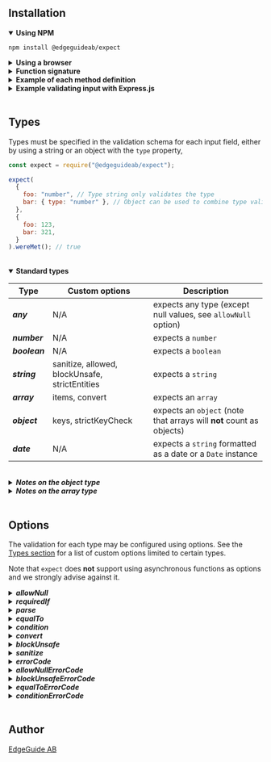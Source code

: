 ## Installation

<details open>
<summary><strong>Using NPM</strong></summary>

```
npm install @edgeguideab/expect
```

</details>

<details>
<summary><strong>Using a browser</strong></summary>

You will need to require the module and then package your scripts using a bundler like webpack or browserify.

```
import expect from '@edgeguideab/expect
```

</details>

<details>
<summary><strong>Function signature</strong></summary>

`expect` exposes a function with the following signature:

```
function (schema: Object, input: Object): Object
```

The `schema` object contains a validation schema to be used for validating the `input` object.

The function returns an object exposing three method definitions:

```javascript
{
  wereMet(): Boolean, // Returns true if the input object was validated correctly
  errors(): Object,   // Returns errors for each property in the input object
  getParsed(): Object // Returns a subset of the input, containing parts that were specified in the schema
}
```

</details>

<details>
<summary><strong>Example of each method definition</strong></summary>

```javascript
const expect = require("@edgeguideab/expect");

const schema = { foo: "string" };
const validInput = { foo: "test" };
const invalidInput = {};

const valid = expect(schema, validInput);
const invalid = expect(schema, invalidInput);

valid.wereMet(); // true
invalid.wereMet(); // false

valid.errors(); // {}
invalid.errors(); // { foo: 'Expected parameter foo to be of type string but it was undefined' }

valid.getParsed(); // { foo: 'test' }
invalid.getParsed(); // {}
```

</details>

<details>
<summary><strong>Example validating input with Express.js</strong></summary>

```javascript
const expect = require("@edgeguideab/expect");

app.put("/user", function addUser(req, res) {
  const expectations = expect(
    { username: "string", age: "number", isAdmin: "boolean" },
    req.body
  );

  if (!expectations.wereMet()) {
    return res.status(400).send();
  }

  const { username, age, isAdmin } = expectations.getParsed();

  // Our parameters were correct, add the user to our application
});
```

</details>

</br>

## Types

Types must be specified in the validation schema for each input field, either by using a string or an object with the `type` property,

```javascript
const expect = require("@edgeguideab/expect");

expect(
  {
    foo: "number", // Type string only validates the type
    bar: { type: "number" }, // Object can be used to combine type validation with other options
  },
  {
    foo: 123,
    bar: 321,
  }
).wereMet(); // true
```

</br>

<details open>
<summary><strong>Standard types</strong></summary>

| Type          | Custom options                                 | Description                                                          |
| ------------- | ---------------------------------------------- | -------------------------------------------------------------------- |
| **_any_**     | N/A                                            | expects any type (except null values, see `allowNull` option)        |
| **_number_**  | N/A                                            | expects a `number`                                                   |
| **_boolean_** | N/A                                            | expects a `boolean`                                                  |
| **_string_**  | sanitize, allowed, blockUnsafe, strictEntities | expects a `string`                                                   |
| **_array_**   | items, convert                                 | expects an `array`                                                   |
| **_object_**  | keys, strictKeyCheck                           | expects an `object` (note that arrays will **not** count as objects) |
| **_date_**    | N/A                                            | expects a `string` formatted as a date or a `Date` instance          |

</br>

<details>
<summary><strong><i>Notes on the object type</i></strong></summary>

Expects the input value to be an object. If the `keys` option is provided, each property of the input object can be evaluated.

```javascript
const expect = require("@edgeguideab/expect");
expect(
  {
    bar: {
      type: "object",
      keys: { fizz: "number", buzz: "string" },
    },
  },
  { bar: { fizz: 1, buzz: 1 } }
).errors(); // { bar: { buzz: 'Expected parameter bar.buzz to be of type string but it was 1' } }
```

Object validation may be nested with several keys-options.

```javascript
const expect = require("@edgeguideab/expect");
expect(
  {
    bar: {
      type: "object",
      keys: {
        fizz: "number",
        buzz: { type: "object", keys: { bizz: "number" } },
      },
    },
  },
  { bar: { fizz: 1, buzz: { bizz: "hello" } } }
).errors(); // { bar: { buzz: { bizz: 'Expected parameter bar.buzz.bizz to be of type number but it was "hello"' } } }
```

Using the `strictKeyCheck` option, the validation will fail if the input object has a property that is not specified in the `keys` option.

```javascript
const expect = require("@edgeguideab/expect");
expect(
  {
    bar: {
      type: "object",
      strictKeyCheck: true,
      keys: {
        fizz: "number",
        buzz: { type: "object", keys: { bizz: "number" } },
      },
    },
  },
  {
    bar: {
      fizz: 1,
      buzz: { bizz: 2 },
      kizz: 3,
    },
  }
).errors(); // { bar: 'Object contained unchecked keys "kizz"' }
```

</details>

<details>
<summary><strong><i>Notes on the array type</i></strong></summary>

Expects the parameter to be an array. Each array item can be validated with the `items` option. Arrays and objects may be nested by combining the `items` and `keys` options.

```javascript
const expect = require("@edgeguideab/expect");

expect(
  {
    beef: {
      type: "array",
      items: {
        type: "object",
        keys: { foo: "number", bar: "string" },
      },
    },
  },
  {
    beef: [
      { foo: 1, bar: "1" },
      { foo: 2, bar: "2" },
      { foo: 3, bar: "3" },
      { foo: 4, bar: "4" },
    ],
  }
).wereMet(); // true
```

A function may be used as an `items` option. The function will be passed the input array as its parameter and must return a validation schema.

```javascript
const expect = require("@edgeguideab/expect");

const schema = {
  beef: {
    type: "array",
    items: (item) => ({
      type: "object",
      keys: {
        foo: item.bar ? "number" : "string",
        bar: "boolean",
      },
    }),
  },
};

expect(schema, {
  beef: [
    { foo: 1, bar: true },
    { foo: 2, bar: true },
  ],
}).wereMet(); // true

expect(schema, {
  beef: [
    { foo: "1", bar: false },
    { foo: "2", bar: false },
  ],
}).wereMet(); // true

expect(schema, {
  beef: [
    { foo: "1", bar: true },
    { foo: "2", bar: true },
  ],
}).wereMet(); // false
```

Note that a function can also be used for recursive validation schemas.

```javascript
const expect = require("@edgeguideab/expect");

const schema = {
  type: "object",
  keys: {
    value: "string",
    branches: {
      type: "array",
      allowNull: true,
      items: () => schema,
    },
  },
};

expect(
  { root: schema },
  {
    root: {
      value: "foo",
      branches: [
        { value: "bar" },
        { value: "bizz", branches: [{ value: "buzz" }] },
      ],
    },
  }
).wereMet(); // true
```

</details>

</details>

</br>

## Options

The validation for each type may be configured using options. See the [Types section](#types) for a list of custom options limited to certain types.

Note that `expect` does **not** support using asynchronous functions as options and we strongly advise against it.

<details>
<summary><strong><i>allowNull</i></strong></summary>

The `allowNull` option is available for all types. `allowNull` allows the expected value to be _null_, _undefined_ or an empty string. In other words, `allowNull` makes the value optional.

Note that _null_, _undefined_ and empty string are valid input values with `allowNull` regardless of the actual validation type.

It is possible to pass a function to `allowNull`, in which case the return value will be used (errors thrown will be ignored and treated as _false_). This may be used to filter allowed null values.

```javascript
const expect = require("@edgeguideab/expect");

expect(
  {
    foo: { type: "string", allowNull: true },
    bar: { type: "number", allowNull: true },
  },
  { bar: "" }
).wereMet(); // true

expect(
  {
    foo: { type: "string", allowNull: true },
    bar: { type: "number", allowNull: (bar) => bar !== "" },
  },
  { bar: "" }
).wereMet(); // false
```

</details>

<details>
<summary><strong><i>requiredIf</i></strong></summary>

The `requiredIf` option is available for all types and allows an element to be _null_ or _undefined_, but only if another value is _null_, _undefined_ or empty string.

```javascript
const expect = require("@edgeguideab/expect");

expect(
  {
    foo: { type: "string", allowNull: true },
    bar: { type: "string", requiredIf: "foo" },
  },
  { foo: null }
).wereMet(); // true

expect(
  {
    foo: { type: "string", allowNull: true },
    bar: { type: "string", requiredIf: "foo" },
  },
  { foo: "test" }
).wereMet(); // false

expect(
  {
    foo: { type: "string", allowNull: true },
    bar: { type: "string", allowNull: true, requiredIf: "foo" },
  },
  { foo: "test" }
).wereMet(); // true (requiredIf has no effect if allowNull is true)
```

Note that when using `requiredIf` on nested objects or arrays, you need to pass an array to `requiredIf` with the path to the target parameter.

```javascript
const expect = require("@edgeguideab/expect");

expect(
  {
    foo: {
      type: "object",
      keys: { buzz: { type: "string", allowNull: true } },
    },
    bar: { type: "string", requiredIf: ["foo", "buzz"] },
  },
  {
    foo: { buzz: null },
    bar: null,
  }
).wereMet(); // true
```

</details>

<details>
<summary><strong><i>parse</i></strong></summary>

The `parse` option is available to all types. This option allows the user to mutate input values before they are validated and returned by `getParsed()`.

If a function is passed as the `parse` option, the type checker will attempt to call the `parse` function with the input value as its parameter. The function's return value will then be used for type checking instead of the input value. If an error is thrown when calling the function, the type checker will proceed using the initial input value.

```javascript
const expect = require("@edgeguideab/expect");
expect(
  { test: { type: "number", parse: (test) => Number(test) } },
  { test: "123" }
).getParsed(); // { test: 123 }
```

Some types support setting the `parse` option to _true_ which will instead use the following default type conversions:

- `number` - `Number()`, only parsing non-empty strings
- `boolean` - `JSON.parse()` followed by coercion for _falsy_ and _truthy_ values.
  - Fallback on coercing the initial value if `JSON.parse()` fails.
  - Strings _"undefined"_ and _"NaN"_ are also parsed to _false_
- `string` - `JSON.stringify()`
- `array` - `JSON.parse()`
- `object` - `JSON.parse()`
- `date` - `new Date()`

Note that `parse` has a particular interaction with the `allowNull` and `requiredIf` options.

- If null values are not allowed, `parse` will not be applied for a null value
- If null values are allowed, `parse` will be applied. The parsed value must either be a null value or matching the type
- `parse` will not be applied for the target parameter when `requiredIf` checks the value of the target path

```javascript
const expect = require("@edgeguideab/expect");

const invalid = expect(
  { test: { type: "string", allowNull: false, parse: true } },
  { test: null }
);
invalid.wereMet(); // false
invalid.getParsed(); // {}

const valid = expect(
  { test: { type: "string", allowNull: true, parse: true } },
  { test: null }
);
valid.wereMet(); // true
valid.getParsed(); // { test: 'null' }

const alsoValid = expect(
  { test: { type: "string", allowNull: true, parse: () => null } },
  { test: "test" }
);
alsoValid.wereMet(); // true
alsoValid.getParsed(); // { test: null }

const anotherOne = expect(
  {
    test: { type: "string", requiredIf: "existing" },
    existing: { type: "string", allowNull: true, parse: () => "test" },
  },
  { test: null, existing: null }
);
anotherOne.wereMet(); // true
anotherOne.getParsed(); // { test: null, existing: 'test' }
```

</details>

<details>
<summary><strong><i>equalTo</i></strong></summary>

`equalTo` is another option available to all types. It ensures that the input value matches another value specified by a key.

```javascript
const expect = require("@edgeguideab/expect");

expect(
  {
    foo: { type: "boolean", equalTo: "bar" },
    bar: "boolean",
  },
  { foo: true, bar: true }
).wereMet(); // true

expect(
  {
    foo: { type: "boolean", parse: true, equalTo: "bar" },
    bar: "boolean",
  },
  { foo: "true", bar: true }
).wereMet(); // true

expect(
  {
    foo: { type: "boolean", equalTo: "bar" },
    bar: "boolean",
  },
  { foo: true, bar: false }
).wereMet(); // false

expect(
  {
    foo: { type: "boolean", allowNull: true, equalTo: "bar" },
    bar: { type: "boolean", allowNull: true },
  },
  { foo: null, bar: null }
).wereMet(); // true
```

Note that when using the keys/items options when nestling objects/arrays, you need to provide an array with the path to
the other parameter.

```javascript
const expect = require("@edgeguideab/expect");

expect(
  {
    foo: { type: "object", keys: { buzz: "string" } },
    bar: { type: "string", equalTo: ["foo", "buzz"] },
  },
  {
    foo: { buzz: "abc" },
    bar: "abc",
  }
).wereMet(); // true
```

</details>

<details>
<summary><strong><i>condition</i></strong></summary>

The `condition` option is available for all types. Passing a function as a `condition` option will test that the function evaluates to a _truthy_ value with the input value as its parameter.

```javascript
const expect = require("@edgeguideab/expect");

expect(
  {
    foo: {
      type: "array",
      condition: (test) => test.length,
    },
  },
  { foo: [] }
).wereMet(); // false
```

Note that the `condition` option has a lower priority than `allowNull`, `requiredIf` and `parse`.

```javascript
const expect = require("@edgeguideab/expect");

expect(
  {
    foo: {
      type: "array",
      condition: (test) => test !== null,
      allowNull: true,
    },
  },
  { foo: null }
).wereMet(); // true

expect(
  {
    foo: {
      type: "boolean",
      parse: (foo) => !!foo,
      condition: (foo) => typeof foo !== "string",
    },
  },
  { foo: "bar" }
).wereMet(); // true
```

</details>

<details>
<summary><strong><i>convert</i></strong></summary>

`convert` is only available for the _array_ type. Similar to `parse`, this option will try to parse the given value into the desired type. Typically useful for parsing arrays from the request query in Express.js.

</details>

<details>
<summary><strong><i>blockUnsafe</i></strong></summary>

`blockUnsafe` is only available for the _string_ type. If true, expectations will fail if the value contains unsafe characters that can be used for XSS injections. In non-strict mode, these are
`& < > " '`, and with the strictEntities option enabled they are `& < > " ' ! @ $ ( ) = + { } [ ]`.

```javascript
const expect = require("@edgeguideab/expect");
expect(
  { test: { type: "string", blockUnsafe: true } },
  { test: "<div>Some html</div>" }
).wereMet(); // false

expect(
  { test: { type: "string", blockUnsafe: true } },
  { test: "This is not so unsafe in non-strict mode!" }
).wereMet(); // true

expect(
  { test: { type: "string", blockUnsafe: true, strictEntities: true } },
  { test: "But it is not safe in strict mode!" }
).wereMet(); // false
```

To explicitly allow some characters (even when in strict mode), you can pass a parameter `allowed` which is expected to be of type list containing the allowed
characters.

```javascript
const expect = require("@edgeguideab/expect");

expect(
  {
    test: {
      type: "string",
      blockUnsafe: true,
      strictEntities: true,
      allowed: ["!"],
    },
  },
  { test: "This would normally be considered unsafe!" }
).wereMet(); // true
```

</details>

<details>
<summary><strong><i>sanitize</i></strong></summary>

If true, the value will have dangerous characters replaced with html entities. In non-strict mode, these are
`& < > " '`, and with the strictEntities option enabled they are `& < > " ' ! @ $ ( ) = + { } [ ]`.
**The original values will be kept as-is, and the sanitized value will can be retrieved using the getParsed method**.

```javascript
const expect = require('@edgeguideab/expect');

expect(
  { test: { type: 'string', sanitize: true } },
  { test: '<div>Some html</div>' } }
).getParsed(); // { test: '&lt;div&gt;Some html&lt;/div&gt;' }
```

```javascript
const expect = require("@edgeguideab/expect");

expect(
  { test: { type: "string", sanitize: true } },
  { test: "This will be kept as-is in non-strict mode!" }
).getParsed(); // { test: 'This will be kept as-is in non-strict mode!' }

expect(
  { test: { type: "string", sanitize: true, strictEntities: true } },
  { test: "But sanitized in strict mode!" }
).getParsed(); // { test: 'But sanitized in strict mode&excl;' }
```

To explicitly allow some characters (even when in strict mode), you can pass a parameter `allowed` which is expected to be of type list containing the allowed
characters. These will not be sanitized

```javascript
const expect = require("@edgeguideab/expect");

expect(
  {
    test: {
      type: "string",
      sanitize: true,
      strictEntities: true,
      allowed: ["(", ")"],
    },
  },
  { test: "keep (some) of this as it is [test]" }
).getParsed(); // { test: 'keep (some) of this as it is &lbrack;test&rbrack;'}
```

</details>

<details>
<summary><strong><i>errorCode</i></strong></summary>

Changes the error message returned by `errors()` if the validation fails. Default errorCode is a string describing what went wrong, this option allows for customized error codes.

```javascript
const expect = require("@edgeguideab/expect");

expect(
  {
    bar: { type: "string" },
  },
  { bar: {} }
).errors(); // { bar: 'Expected parameter bar to be of type string but it was {}' }

expect(
  {
    bar: { type: "string", errorCode: "Invalid format" },
  },
  { bar: {} }
).errors(); // { bar: 'Invalid format' }
```

</details>

<details>
<summary><strong><i>allowNullErrorCode</i></strong></summary>

Custom error message if the error was caused by the `allowNull` option.

Note: Errors caused by `allowNull` have the highest priority.

</details>

<details>
<summary><strong><i>blockUnsafeErrorCode</i></strong></summary>

Custom error message if the error was caused by the `blockUnsafe` option.

Note: Errors caused by `blockUnsafe` have the second highest priority.

</details>

<details>
<summary><strong><i>equalToErrorCode</i></strong></summary>

Custom error message if the error was caused by the `equalTo` option.

Note: Errors caused by `equalTo` have the third highest priority.

</details>

<details>
<summary><strong><i>conditionErrorCode</i></strong></summary>

Overrides `errorCode` if the error was caused by the `condition` option.

Note: Errors caused by `condition` have the lowest priority.

</details>

</br>

## Author

[EdgeGuide AB](https://www.edgeguide.se)
